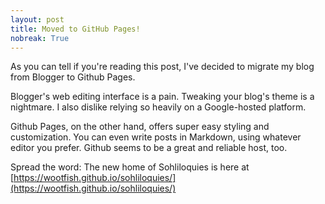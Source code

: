 ```yaml
---
layout: post
title: Moved to GitHub Pages!
nobreak: True
---
```



As you can tell if you're reading this post, I've decided to migrate my blog from Blogger to Github Pages.

Blogger's web editing interface is a pain. Tweaking your blog's theme is a nightmare. I also dislike relying so heavily on a Google-hosted platform.

Github Pages, on the other hand, offers super easy styling and customization. You can even write posts in Markdown, using whatever editor you prefer. Github seems to be a great and reliable host, too.

Spread the word: The new home of Sohliloquies is here at [https://wootfish.github.io/sohliloquies/](https://wootfish.github.io/sohliloquies/)
